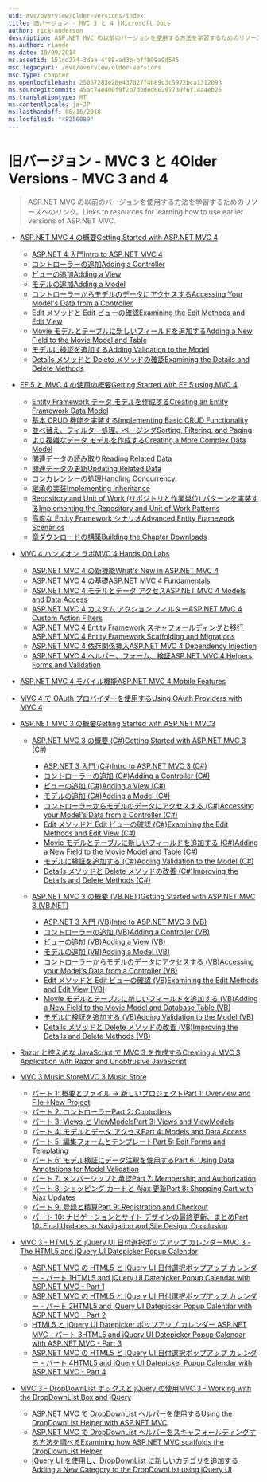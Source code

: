 ```yaml
---
uid: mvc/overview/older-versions/index
title: 旧バージョン - MVC 3 と 4 |Microsoft Docs
author: rick-anderson
description: ASP.NET MVC の以前のバージョンを使用する方法を学習するためのリソースへのリンク。
ms.author: riande
ms.date: 10/09/2014
ms.assetid: 151cd274-3daa-4f88-ad3b-bffb99a9d545
msc.legacyurl: /mvc/overview/older-versions
msc.type: chapter
ms.openlocfilehash: 25057283e20e437027f4b89c3c5972bca1312093
ms.sourcegitcommit: 45ac74e400f9f2b7dbded66297730f6f14a4eb25
ms.translationtype: MT
ms.contentlocale: ja-JP
ms.lasthandoff: 08/16/2018
ms.locfileid: "48256089"
---
```

<a name="older-versions---mvc-3-and-4"></a><span data-ttu-id="6c1f1-103">旧バージョン - MVC 3 と 4</span><span class="sxs-lookup"><span data-stu-id="6c1f1-103">Older Versions - MVC 3 and 4</span></span>
====================
> <span data-ttu-id="6c1f1-104">ASP.NET MVC の以前のバージョンを使用する方法を学習するためのリソースへのリンク。</span><span class="sxs-lookup"><span data-stu-id="6c1f1-104">Links to resources for learning how to use earlier versions of ASP.NET MVC.</span></span>


- [<span data-ttu-id="6c1f1-105">ASP.NET MVC 4 の概要</span><span class="sxs-lookup"><span data-stu-id="6c1f1-105">Getting Started with ASP.NET MVC 4</span></span>](getting-started-with-aspnet-mvc4/index.md)

    - [<span data-ttu-id="6c1f1-106">ASP.NET 4 入門</span><span class="sxs-lookup"><span data-stu-id="6c1f1-106">Intro to ASP.NET MVC 4</span></span>](getting-started-with-aspnet-mvc4/intro-to-aspnet-mvc-4.md)
    - [<span data-ttu-id="6c1f1-107">コントローラーの追加</span><span class="sxs-lookup"><span data-stu-id="6c1f1-107">Adding a Controller</span></span>](getting-started-with-aspnet-mvc4/adding-a-controller.md)
    - [<span data-ttu-id="6c1f1-108">ビューの追加</span><span class="sxs-lookup"><span data-stu-id="6c1f1-108">Adding a View</span></span>](getting-started-with-aspnet-mvc4/adding-a-view.md)
    - [<span data-ttu-id="6c1f1-109">モデルの追加</span><span class="sxs-lookup"><span data-stu-id="6c1f1-109">Adding a Model</span></span>](getting-started-with-aspnet-mvc4/adding-a-model.md)
    - [<span data-ttu-id="6c1f1-110">コントローラーからモデルのデータにアクセスする</span><span class="sxs-lookup"><span data-stu-id="6c1f1-110">Accessing Your Model's Data from a Controller</span></span>](getting-started-with-aspnet-mvc4/accessing-your-models-data-from-a-controller.md)
    - [<span data-ttu-id="6c1f1-111">Edit メソッドと Edit ビューの確認</span><span class="sxs-lookup"><span data-stu-id="6c1f1-111">Examining the Edit Methods and Edit View</span></span>](getting-started-with-aspnet-mvc4/examining-the-edit-methods-and-edit-view.md)
    - [<span data-ttu-id="6c1f1-112">Movie モデルとテーブルに新しいフィールドを追加する</span><span class="sxs-lookup"><span data-stu-id="6c1f1-112">Adding a New Field to the Movie Model and Table</span></span>](getting-started-with-aspnet-mvc4/adding-a-new-field-to-the-movie-model-and-table.md)
    - [<span data-ttu-id="6c1f1-113">モデルに検証を追加する</span><span class="sxs-lookup"><span data-stu-id="6c1f1-113">Adding Validation to the Model</span></span>](getting-started-with-aspnet-mvc4/adding-validation-to-the-model.md)
    - [<span data-ttu-id="6c1f1-114">Details メソッドと Delete メソッドの確認</span><span class="sxs-lookup"><span data-stu-id="6c1f1-114">Examining the Details and Delete Methods</span></span>](getting-started-with-aspnet-mvc4/examining-the-details-and-delete-methods.md)
- [<span data-ttu-id="6c1f1-115">EF 5 と MVC 4 の使用の概要</span><span class="sxs-lookup"><span data-stu-id="6c1f1-115">Getting Started with EF 5 using MVC 4</span></span>](getting-started-with-ef-5-using-mvc-4/index.md)

    - [<span data-ttu-id="6c1f1-116">Entity Framework データ モデルを作成する</span><span class="sxs-lookup"><span data-stu-id="6c1f1-116">Creating an Entity Framework Data Model</span></span>](getting-started-with-ef-5-using-mvc-4/creating-an-entity-framework-data-model-for-an-asp-net-mvc-application.md)
    - [<span data-ttu-id="6c1f1-117">基本 CRUD 機能を実装する</span><span class="sxs-lookup"><span data-stu-id="6c1f1-117">Implementing Basic CRUD Functionality</span></span>](getting-started-with-ef-5-using-mvc-4/implementing-basic-crud-functionality-with-the-entity-framework-in-asp-net-mvc-application.md)
    - [<span data-ttu-id="6c1f1-118">並べ替え、フィルター処理、ページング</span><span class="sxs-lookup"><span data-stu-id="6c1f1-118">Sorting, Filtering, and Paging</span></span>](getting-started-with-ef-5-using-mvc-4/sorting-filtering-and-paging-with-the-entity-framework-in-an-asp-net-mvc-application.md)
    - [<span data-ttu-id="6c1f1-119">より複雑なデータ モデルを作成する</span><span class="sxs-lookup"><span data-stu-id="6c1f1-119">Creating a More Complex Data Model</span></span>](getting-started-with-ef-5-using-mvc-4/creating-a-more-complex-data-model-for-an-asp-net-mvc-application.md)
    - [<span data-ttu-id="6c1f1-120">関連データの読み取り</span><span class="sxs-lookup"><span data-stu-id="6c1f1-120">Reading Related Data</span></span>](getting-started-with-ef-5-using-mvc-4/reading-related-data-with-the-entity-framework-in-an-asp-net-mvc-application.md)
    - [<span data-ttu-id="6c1f1-121">関連データの更新</span><span class="sxs-lookup"><span data-stu-id="6c1f1-121">Updating Related Data</span></span>](getting-started-with-ef-5-using-mvc-4/updating-related-data-with-the-entity-framework-in-an-asp-net-mvc-application.md)
    - [<span data-ttu-id="6c1f1-122">コンカレンシーの処理</span><span class="sxs-lookup"><span data-stu-id="6c1f1-122">Handling Concurrency</span></span>](getting-started-with-ef-5-using-mvc-4/handling-concurrency-with-the-entity-framework-in-an-asp-net-mvc-application.md)
    - [<span data-ttu-id="6c1f1-123">継承の実装</span><span class="sxs-lookup"><span data-stu-id="6c1f1-123">Implementing Inheritance</span></span>](getting-started-with-ef-5-using-mvc-4/implementing-inheritance-with-the-entity-framework-in-an-asp-net-mvc-application.md)
    - [<span data-ttu-id="6c1f1-124">Repository and Unit of Work (リポジトリと作業単位) パターンを実装する</span><span class="sxs-lookup"><span data-stu-id="6c1f1-124">Implementing the Repository and Unit of Work Patterns</span></span>](getting-started-with-ef-5-using-mvc-4/implementing-the-repository-and-unit-of-work-patterns-in-an-asp-net-mvc-application.md)
    - [<span data-ttu-id="6c1f1-125">高度な Entity Framework シナリオ</span><span class="sxs-lookup"><span data-stu-id="6c1f1-125">Advanced Entity Framework Scenarios</span></span>](getting-started-with-ef-5-using-mvc-4/advanced-entity-framework-scenarios-for-an-mvc-web-application.md)
    - [<span data-ttu-id="6c1f1-126">章ダウンロードの構築</span><span class="sxs-lookup"><span data-stu-id="6c1f1-126">Building the Chapter Downloads</span></span>](getting-started-with-ef-5-using-mvc-4/building-the-ef5-mvc4-chapter-downloads.md)
- [<span data-ttu-id="6c1f1-127">MVC 4 ハンズオン ラボ</span><span class="sxs-lookup"><span data-stu-id="6c1f1-127">MVC 4 Hands On Labs</span></span>](hands-on-labs/index.md)

    - [<span data-ttu-id="6c1f1-128">ASP.NET MVC 4 の新機能</span><span class="sxs-lookup"><span data-stu-id="6c1f1-128">What's New in ASP.NET MVC 4</span></span>](hands-on-labs/whats-new-in-aspnet-mvc-4.md)
    - [<span data-ttu-id="6c1f1-129">ASP.NET MVC 4 の基礎</span><span class="sxs-lookup"><span data-stu-id="6c1f1-129">ASP.NET MVC 4 Fundamentals</span></span>](hands-on-labs/aspnet-mvc-4-fundamentals.md)
    - [<span data-ttu-id="6c1f1-130">ASP.NET MVC 4 モデルとデータ アクセス</span><span class="sxs-lookup"><span data-stu-id="6c1f1-130">ASP.NET MVC 4 Models and Data Access</span></span>](hands-on-labs/aspnet-mvc-4-models-and-data-access.md)
    - [<span data-ttu-id="6c1f1-131">ASP.NET MVC 4 カスタム アクション フィルター</span><span class="sxs-lookup"><span data-stu-id="6c1f1-131">ASP.NET MVC 4 Custom Action Filters</span></span>](hands-on-labs/aspnet-mvc-4-custom-action-filters.md)
    - [<span data-ttu-id="6c1f1-132">ASP.NET MVC 4 Entity Framework スキャフォールディングと移行</span><span class="sxs-lookup"><span data-stu-id="6c1f1-132">ASP.NET MVC 4 Entity Framework Scaffolding and Migrations</span></span>](hands-on-labs/aspnet-mvc-4-entity-framework-scaffolding-and-migrations.md)
    - [<span data-ttu-id="6c1f1-133">ASP.NET MVC 4 依存関係挿入</span><span class="sxs-lookup"><span data-stu-id="6c1f1-133">ASP.NET MVC 4 Dependency Injection</span></span>](hands-on-labs/aspnet-mvc-4-dependency-injection.md)
    - [<span data-ttu-id="6c1f1-134">ASP.NET MVC 4 ヘルパー、フォーム、検証</span><span class="sxs-lookup"><span data-stu-id="6c1f1-134">ASP.NET MVC 4 Helpers, Forms and Validation</span></span>](hands-on-labs/aspnet-mvc-4-helpers-forms-and-validation.md)
- [<span data-ttu-id="6c1f1-135">ASP.NET MVC 4 モバイル機能</span><span class="sxs-lookup"><span data-stu-id="6c1f1-135">ASP.NET MVC 4 Mobile Features</span></span>](aspnet-mvc-4-mobile-features.md)
- [<span data-ttu-id="6c1f1-136">MVC 4 で OAuth プロバイダーを使用する</span><span class="sxs-lookup"><span data-stu-id="6c1f1-136">Using OAuth Providers with MVC 4</span></span>](using-oauth-providers-with-mvc.md)
- [<span data-ttu-id="6c1f1-137">ASP.NET MVC 3 の概要</span><span class="sxs-lookup"><span data-stu-id="6c1f1-137">Getting Started with ASP.NET MVC3</span></span>](getting-started-with-aspnet-mvc3/index.md)

    - [<span data-ttu-id="6c1f1-138">ASP.NET MVC 3 の概要 (C#)</span><span class="sxs-lookup"><span data-stu-id="6c1f1-138">Getting Started with ASP.NET MVC 3 (C#)</span></span>](getting-started-with-aspnet-mvc3/cs/index.md)

        - [<span data-ttu-id="6c1f1-139">ASP.NET 3 入門 (C#)</span><span class="sxs-lookup"><span data-stu-id="6c1f1-139">Intro to ASP.NET MVC 3 (C#)</span></span>](getting-started-with-aspnet-mvc3/cs/intro-to-aspnet-mvc-3.md)
        - [<span data-ttu-id="6c1f1-140">コントローラーの追加 (C#)</span><span class="sxs-lookup"><span data-stu-id="6c1f1-140">Adding a Controller (C#)</span></span>](getting-started-with-aspnet-mvc3/cs/adding-a-controller.md)
        - [<span data-ttu-id="6c1f1-141">ビューの追加 (C#)</span><span class="sxs-lookup"><span data-stu-id="6c1f1-141">Adding a View (C#)</span></span>](getting-started-with-aspnet-mvc3/cs/adding-a-view.md)
        - [<span data-ttu-id="6c1f1-142">モデルの追加 (C#)</span><span class="sxs-lookup"><span data-stu-id="6c1f1-142">Adding a Model (C#)</span></span>](getting-started-with-aspnet-mvc3/cs/adding-a-model.md)
        - [<span data-ttu-id="6c1f1-143">コントローラーからモデルのデータにアクセスする (C#)</span><span class="sxs-lookup"><span data-stu-id="6c1f1-143">Accessing your Model's Data from a Controller (C#)</span></span>](getting-started-with-aspnet-mvc3/cs/accessing-your-models-data-from-a-controller.md)
        - [<span data-ttu-id="6c1f1-144">Edit メソッドと Edit ビューの確認 (C#)</span><span class="sxs-lookup"><span data-stu-id="6c1f1-144">Examining the Edit Methods and Edit View (C#)</span></span>](getting-started-with-aspnet-mvc3/cs/examining-the-edit-methods-and-edit-view.md)
        - [<span data-ttu-id="6c1f1-145">Movie モデルとテーブルに新しいフィールドを追加する (C#)</span><span class="sxs-lookup"><span data-stu-id="6c1f1-145">Adding a New Field to the Movie Model and Table (C#)</span></span>](getting-started-with-aspnet-mvc3/cs/adding-a-new-field.md)
        - [<span data-ttu-id="6c1f1-146">モデルに検証を追加する (C#)</span><span class="sxs-lookup"><span data-stu-id="6c1f1-146">Adding Validation to the Model (C#)</span></span>](getting-started-with-aspnet-mvc3/cs/adding-validation-to-the-model.md)
        - [<span data-ttu-id="6c1f1-147">Details メソッドと Delete メソッドの改善 (C#)</span><span class="sxs-lookup"><span data-stu-id="6c1f1-147">Improving the Details and Delete Methods (C#)</span></span>](getting-started-with-aspnet-mvc3/cs/improving-the-details-and-delete-methods.md)
    - [<span data-ttu-id="6c1f1-148">ASP.NET MVC 3 の概要 (VB.NET)</span><span class="sxs-lookup"><span data-stu-id="6c1f1-148">Getting Started with ASP.NET MVC 3 (VB.NET)</span></span>](getting-started-with-aspnet-mvc3/vb/index.md)

        - [<span data-ttu-id="6c1f1-149">ASP.NET 3 入門 (VB)</span><span class="sxs-lookup"><span data-stu-id="6c1f1-149">Intro to ASP.NET MVC 3 (VB)</span></span>](getting-started-with-aspnet-mvc3/vb/intro-to-aspnet-mvc-3.md)
        - [<span data-ttu-id="6c1f1-150">コントローラーの追加 (VB)</span><span class="sxs-lookup"><span data-stu-id="6c1f1-150">Adding a Controller (VB)</span></span>](getting-started-with-aspnet-mvc3/vb/adding-a-controller.md)
        - [<span data-ttu-id="6c1f1-151">ビューの追加 (VB)</span><span class="sxs-lookup"><span data-stu-id="6c1f1-151">Adding a View (VB)</span></span>](getting-started-with-aspnet-mvc3/vb/adding-a-view.md)
        - [<span data-ttu-id="6c1f1-152">モデルの追加 (VB)</span><span class="sxs-lookup"><span data-stu-id="6c1f1-152">Adding a Model (VB)</span></span>](getting-started-with-aspnet-mvc3/vb/adding-a-model.md)
        - [<span data-ttu-id="6c1f1-153">コントローラーからモデルのデータにアクセスする (VB)</span><span class="sxs-lookup"><span data-stu-id="6c1f1-153">Accessing your Model's Data from a Controller (VB)</span></span>](getting-started-with-aspnet-mvc3/vb/accessing-your-models-data-from-a-controller.md)
        - [<span data-ttu-id="6c1f1-154">Edit メソッドと Edit ビューの確認 (VB)</span><span class="sxs-lookup"><span data-stu-id="6c1f1-154">Examining the Edit Methods and Edit View (VB)</span></span>](getting-started-with-aspnet-mvc3/vb/examining-the-edit-methods-and-edit-view.md)
        - [<span data-ttu-id="6c1f1-155">Movie モデルとテーブルに新しいフィールドを追加する (VB)</span><span class="sxs-lookup"><span data-stu-id="6c1f1-155">Adding a New Field to the Movie Model and Database Table (VB)</span></span>](getting-started-with-aspnet-mvc3/vb/adding-a-new-field.md)
        - [<span data-ttu-id="6c1f1-156">モデルに検証を追加する (VB)</span><span class="sxs-lookup"><span data-stu-id="6c1f1-156">Adding Validation to the Model (VB)</span></span>](getting-started-with-aspnet-mvc3/vb/adding-validation-to-the-model.md)
        - [<span data-ttu-id="6c1f1-157">Details メソッドと Delete メソッドの改善 (VB)</span><span class="sxs-lookup"><span data-stu-id="6c1f1-157">Improving the Details and Delete Methods (VB)</span></span>](getting-started-with-aspnet-mvc3/vb/improving-the-details-and-delete-methods.md)
- [<span data-ttu-id="6c1f1-158">Razor と控えめな JavaScript で MVC 3 を作成する</span><span class="sxs-lookup"><span data-stu-id="6c1f1-158">Creating a MVC 3 Application with Razor and Unobtrusive JavaScript</span></span>](creating-a-mvc-3-application-with-razor-and-unobtrusive-javascript.md)
- [<span data-ttu-id="6c1f1-159">MVC 3 Music Store</span><span class="sxs-lookup"><span data-stu-id="6c1f1-159">MVC 3 Music Store</span></span>](mvc-music-store/index.md)

    - [<span data-ttu-id="6c1f1-160">パート 1: 概要とファイル -> 新しいプロジェクト</span><span class="sxs-lookup"><span data-stu-id="6c1f1-160">Part 1: Overview and File->New Project</span></span>](mvc-music-store/mvc-music-store-part-1.md)
    - [<span data-ttu-id="6c1f1-161">パート 2: コントローラー</span><span class="sxs-lookup"><span data-stu-id="6c1f1-161">Part 2: Controllers</span></span>](mvc-music-store/mvc-music-store-part-2.md)
    - [<span data-ttu-id="6c1f1-162">パート 3: Views と ViewModels</span><span class="sxs-lookup"><span data-stu-id="6c1f1-162">Part 3: Views and ViewModels</span></span>](mvc-music-store/mvc-music-store-part-3.md)
    - [<span data-ttu-id="6c1f1-163">パート 4: モデルとデータ アクセス</span><span class="sxs-lookup"><span data-stu-id="6c1f1-163">Part 4: Models and Data Access</span></span>](mvc-music-store/mvc-music-store-part-4.md)
    - [<span data-ttu-id="6c1f1-164">パート 5: 編集フォームとテンプレート</span><span class="sxs-lookup"><span data-stu-id="6c1f1-164">Part 5: Edit Forms and Templating</span></span>](mvc-music-store/mvc-music-store-part-5.md)
    - [<span data-ttu-id="6c1f1-165">パート 6: モデル検証にデータ注釈を使用する</span><span class="sxs-lookup"><span data-stu-id="6c1f1-165">Part 6: Using Data Annotations for Model Validation</span></span>](mvc-music-store/mvc-music-store-part-6.md)
    - [<span data-ttu-id="6c1f1-166">パート 7: メンバーシップと承認</span><span class="sxs-lookup"><span data-stu-id="6c1f1-166">Part 7: Membership and Authorization</span></span>](mvc-music-store/mvc-music-store-part-7.md)
    - [<span data-ttu-id="6c1f1-167">パート 8: ショッピング カートと Ajax 更新</span><span class="sxs-lookup"><span data-stu-id="6c1f1-167">Part 8: Shopping Cart with Ajax Updates</span></span>](mvc-music-store/mvc-music-store-part-8.md)
    - [<span data-ttu-id="6c1f1-168">パート 9: 登録と精算</span><span class="sxs-lookup"><span data-stu-id="6c1f1-168">Part 9: Registration and Checkout</span></span>](mvc-music-store/mvc-music-store-part-9.md)
    - [<span data-ttu-id="6c1f1-169">パート 10: ナビゲーションとサイト デザインの最終更新、まとめ</span><span class="sxs-lookup"><span data-stu-id="6c1f1-169">Part 10: Final Updates to Navigation and Site Design, Conclusion</span></span>](mvc-music-store/mvc-music-store-part-10.md)
- [<span data-ttu-id="6c1f1-170">MVC 3 - HTML5 と jQuery UI 日付選択ポップアップ カレンダー</span><span class="sxs-lookup"><span data-stu-id="6c1f1-170">MVC 3 - The HTML5 and jQuery UI Datepicker Popup Calendar</span></span>](using-the-html5-and-jquery-ui-datepicker-popup-calendar-with-aspnet-mvc/index.md)

    - [<span data-ttu-id="6c1f1-171">ASP.NET MVC の HTML5 と jQuery UI 日付選択ポップアップ カレンダー - パート 1</span><span class="sxs-lookup"><span data-stu-id="6c1f1-171">HTML5 and jQuery UI Datepicker Popup Calendar with ASP.NET MVC - Part 1</span></span>](using-the-html5-and-jquery-ui-datepicker-popup-calendar-with-aspnet-mvc/using-the-html5-and-jquery-ui-datepicker-popup-calendar-with-aspnet-mvc-part-1.md)
    - [<span data-ttu-id="6c1f1-172">ASP.NET MVC の HTML5 と jQuery UI 日付選択ポップアップ カレンダー - パート 2</span><span class="sxs-lookup"><span data-stu-id="6c1f1-172">HTML5 and jQuery UI Datepicker Popup Calendar with ASP.NET MVC - Part 2</span></span>](using-the-html5-and-jquery-ui-datepicker-popup-calendar-with-aspnet-mvc/using-the-html5-and-jquery-ui-datepicker-popup-calendar-with-aspnet-mvc-part-2.md)
    - [<span data-ttu-id="6c1f1-173">HTML5 と jQuery UI Datepicker ポップアップ カレンダー ASP.NET MVC - パート 3</span><span class="sxs-lookup"><span data-stu-id="6c1f1-173">HTML5 and jQuery UI Datepicker Popup Calendar with ASP.NET MVC - Part 3</span></span>](using-the-html5-and-jquery-ui-datepicker-popup-calendar-with-aspnet-mvc/using-the-html5-and-jquery-ui-datepicker-popup-calendar-with-aspnet-mvc-part-3.md)
    - [<span data-ttu-id="6c1f1-174">ASP.NET MVC の HTML5 と jQuery UI 日付選択ポップアップ カレンダー - パート 4</span><span class="sxs-lookup"><span data-stu-id="6c1f1-174">HTML5 and jQuery UI Datepicker Popup Calendar with ASP.NET MVC - Part 4</span></span>](using-the-html5-and-jquery-ui-datepicker-popup-calendar-with-aspnet-mvc/using-the-html5-and-jquery-ui-datepicker-popup-calendar-with-aspnet-mvc-part-4.md)
- [<span data-ttu-id="6c1f1-175">MVC 3 - DropDownList ボックスと jQuery の使用</span><span class="sxs-lookup"><span data-stu-id="6c1f1-175">MVC 3 - Working with the DropDownList Box and jQuery</span></span>](working-with-the-dropdownlist-box-and-jquery/index.md)

    - [<span data-ttu-id="6c1f1-176">ASP.NET MVC で DropDownList ヘルパーを使用する</span><span class="sxs-lookup"><span data-stu-id="6c1f1-176">Using the DropDownList Helper with ASP.NET MVC</span></span>](working-with-the-dropdownlist-box-and-jquery/using-the-dropdownlist-helper-with-aspnet-mvc.md)
    - [<span data-ttu-id="6c1f1-177">ASP.NET MVC で DropDownList ヘルパーをスキャフォールディングする方法を調べる</span><span class="sxs-lookup"><span data-stu-id="6c1f1-177">Examining how ASP.NET MVC scaffolds the DropDownList Helper</span></span>](working-with-the-dropdownlist-box-and-jquery/examining-how-aspnet-mvc-scaffolds-the-dropdownlist-helper.md)
    - [<span data-ttu-id="6c1f1-178">jQuery UI を使用し、DropDownList に新しいカテゴリを追加する</span><span class="sxs-lookup"><span data-stu-id="6c1f1-178">Adding a New Category to the DropDownList using jQuery UI</span></span>](working-with-the-dropdownlist-box-and-jquery/adding-a-new-category-to-the-dropdownlist-using-jquery-ui.md)
